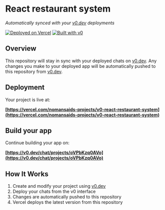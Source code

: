 # React restaurant system

*Automatically synced with your [v0.dev](https://v0.dev) deployments*

[![Deployed on Vercel](https://img.shields.io/badge/Deployed%20on-Vercel-black?style=for-the-badge&logo=vercel)](https://vercel.com/nomansaids-projects/v0-react-restaurant-system)
[![Built with v0](https://img.shields.io/badge/Built%20with-v0.dev-black?style=for-the-badge)](https://v0.dev/chat/projects/oVPbKzq0AVo)

## Overview

This repository will stay in sync with your deployed chats on [v0.dev](https://v0.dev).
Any changes you make to your deployed app will be automatically pushed to this repository from [v0.dev](https://v0.dev).

## Deployment

Your project is live at:

**[https://vercel.com/nomansaids-projects/v0-react-restaurant-system](https://vercel.com/nomansaids-projects/v0-react-restaurant-system)**

## Build your app

Continue building your app on:

**[https://v0.dev/chat/projects/oVPbKzq0AVo](https://v0.dev/chat/projects/oVPbKzq0AVo)**

## How It Works

1. Create and modify your project using [v0.dev](https://v0.dev)
2. Deploy your chats from the v0 interface
3. Changes are automatically pushed to this repository
4. Vercel deploys the latest version from this repository